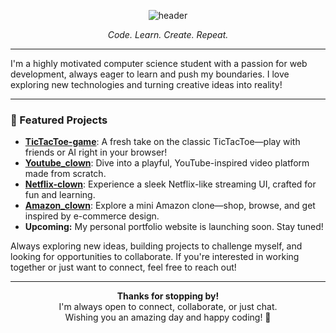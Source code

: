 <p align="center">
  <img src="https://capsule-render.vercel.app/api?type=waving&color=0:6e40c9,100:9f6eed&height=200&section=header&text=Hi%2C%20I'm%20AbdullAmeen%20👋&fontSize=40&fontAlignY=40" alt="header" />
</p>

<p align="center">
  <em>Code. Learn. Create. Repeat.</em>
</p>

---

I'm a highly motivated computer science student with a passion for web development, always eager to learn and push my boundaries. I love exploring new technologies and turning creative ideas into reality!

---

### 🚀 Featured Projects

- [**TicTacToe-game**](https://github.com/AbdullAmeen/TicTacToe-game): A fresh take on the classic TicTacToe—play with friends or AI right in your browser!
- [**Youtube_clown**](https://github.com/AbdullAmeen/Youtube_clown): Dive into a playful, YouTube-inspired video platform made from scratch.
- [**Netflix-clown**](https://github.com/AbdullAmeen/Netflix-clown): Experience a sleek Netflix-like streaming UI, crafted for fun and learning.
- [**Amazon_clown**](https://github.com/AbdullAmeen/Amazon_clown): Explore a mini Amazon clone—shop, browse, and get inspired by e-commerce design.
- **Upcoming:** My personal portfolio website is launching soon. Stay tuned!

Always exploring new ideas, building projects to challenge myself, and looking for opportunities to collaborate. If you're interested in working together or just want to connect, feel free to reach out!

---

<p align="center">
  <b>Thanks for stopping by!</b><br>
  I'm always open to connect, collaborate, or just chat.<br>
  Wishing you an amazing day and happy coding! 🚀
</p>
